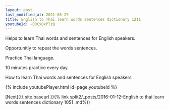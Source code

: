 ```yaml
---
layout: post
last_modified_at: 2021-03-29
title: English to Thai learn words sentences dictionary 1211 
youtubeId: -00Cx0xPlzQ
---
```

 
 
Helps to learn Thai words and sentences for English speakers.

Opportunitiy to repeat the words sentences. 

Practice Thai language. 
 
10 minutes practice every day. 
 
How to learn Thai words and sentences for English speakers 
 
{% include youtubePlayer.html id=page.youtubeId %}
 
 
[Next]({{ site.baseurl }}{% link  split2/_posts/2016-01-12-English to thai learn words sentences dictionary 1051 .md%})
 
